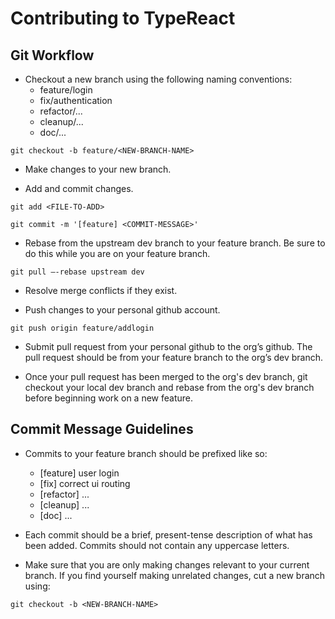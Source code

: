 # Contributing to TypeReact

## Git Workflow

* Checkout a new branch using the following naming conventions:
  * feature/login
  * fix/authentication
  * refactor/...
  * cleanup/...
  * doc/...

```
git checkout -b feature/<NEW-BRANCH-NAME>
```

* Make changes to your new branch.

* Add and commit changes.
```
git add <FILE-TO-ADD>
```
```
git commit -m '[feature] <COMMIT-MESSAGE>'
```

* Rebase from the upstream dev branch to your feature branch. Be sure to do this while you are on your feature branch.
```
git pull –-rebase upstream dev
```

* Resolve merge conflicts if they exist.

* Push changes to your personal github account.
```
git push origin feature/addlogin
```

* Submit pull request from your personal github to the org’s github. The pull request should be from your feature branch to the org’s dev branch.

* Once your pull request has been merged to the org's dev branch, git checkout your local dev branch and rebase from the org's dev branch before beginning work on a new feature.

## Commit Message Guidelines

* Commits to your feature branch should be prefixed like so:
  - [feature] user login
  - [fix] correct ui routing
  - [refactor] ...
  - [cleanup] ...
  - [doc] ...

* Each commit should be a brief, present-tense description of what has been added. Commits should not contain any uppercase letters.

* Make sure that you are only making changes relevant to your current branch. If you find yourself making unrelated changes, cut a new branch using:
```
git checkout -b <NEW-BRANCH-NAME>
```
